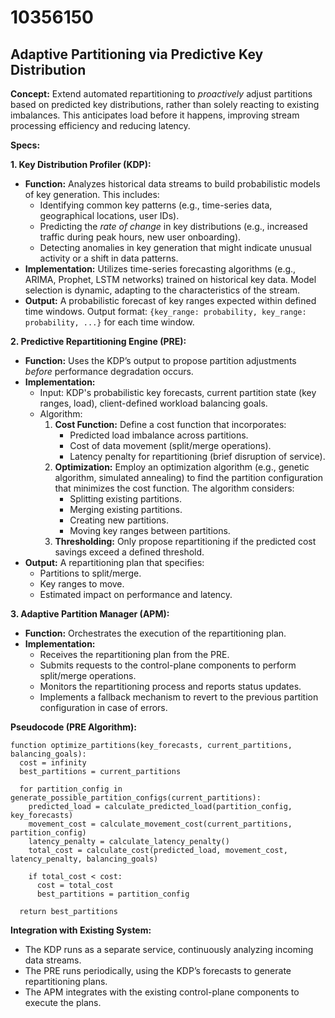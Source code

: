 # 10356150

## Adaptive Partitioning via Predictive Key Distribution

**Concept:** Extend automated repartitioning to *proactively* adjust partitions based on predicted key distributions, rather than solely reacting to existing imbalances. This anticipates load before it happens, improving stream processing efficiency and reducing latency.

**Specs:**

**1. Key Distribution Profiler (KDP):**

*   **Function:** Analyzes historical data streams to build probabilistic models of key generation.  This includes:
    *   Identifying common key patterns (e.g., time-series data, geographical locations, user IDs).
    *   Predicting the *rate of change* in key distributions (e.g., increased traffic during peak hours, new user onboarding).
    *   Detecting anomalies in key generation that might indicate unusual activity or a shift in data patterns.
*   **Implementation:** Utilizes time-series forecasting algorithms (e.g., ARIMA, Prophet, LSTM networks) trained on historical key data.  Model selection is dynamic, adapting to the characteristics of the stream.
*   **Output:** A probabilistic forecast of key ranges expected within defined time windows.  Output format: `{key_range: probability, key_range: probability, ...}` for each time window.

**2. Predictive Repartitioning Engine (PRE):**

*   **Function:** Uses the KDP’s output to propose partition adjustments *before* performance degradation occurs.
*   **Implementation:**
    *   Input: KDP's probabilistic key forecasts, current partition state (key ranges, load), client-defined workload balancing goals.
    *   Algorithm:
        1.  **Cost Function:** Define a cost function that incorporates:
            *   Predicted load imbalance across partitions.
            *   Cost of data movement (split/merge operations).
            *   Latency penalty for repartitioning (brief disruption of service).
        2.  **Optimization:** Employ an optimization algorithm (e.g., genetic algorithm, simulated annealing) to find the partition configuration that minimizes the cost function.  The algorithm considers:
            *   Splitting existing partitions.
            *   Merging existing partitions.
            *   Creating new partitions.
            *   Moving key ranges between partitions.
        3.  **Thresholding:** Only propose repartitioning if the predicted cost savings exceed a defined threshold.
*   **Output:** A repartitioning plan that specifies:
    *   Partitions to split/merge.
    *   Key ranges to move.
    *   Estimated impact on performance and latency.

**3. Adaptive Partition Manager (APM):**

*   **Function:** Orchestrates the execution of the repartitioning plan.
*   **Implementation:**
    *   Receives the repartitioning plan from the PRE.
    *   Submits requests to the control-plane components to perform split/merge operations.
    *   Monitors the repartitioning process and reports status updates.
    *   Implements a fallback mechanism to revert to the previous partition configuration in case of errors.

**Pseudocode (PRE Algorithm):**

```
function optimize_partitions(key_forecasts, current_partitions, balancing_goals):
  cost = infinity
  best_partitions = current_partitions

  for partition_config in generate_possible_partition_configs(current_partitions):
    predicted_load = calculate_predicted_load(partition_config, key_forecasts)
    movement_cost = calculate_movement_cost(current_partitions, partition_config)
    latency_penalty = calculate_latency_penalty()
    total_cost = calculate_cost(predicted_load, movement_cost, latency_penalty, balancing_goals)

    if total_cost < cost:
      cost = total_cost
      best_partitions = partition_config

  return best_partitions
```

**Integration with Existing System:**

*   The KDP runs as a separate service, continuously analyzing incoming data streams.
*   The PRE runs periodically, using the KDP’s forecasts to generate repartitioning plans.
*   The APM integrates with the existing control-plane components to execute the plans.